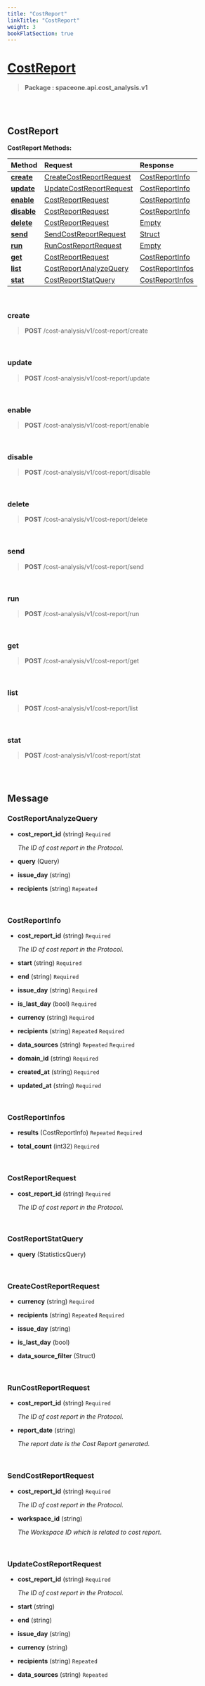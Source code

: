 ```yaml
---
title: "CostReport"
linkTitle: "CostReport"
weight: 3
bookFlatSection: true
---
```

# [CostReport](#CostReport)



>  **Package : spaceone.api.cost_analysis.v1**

<br>
<br>

## CostReport





**CostReport Methods:**


| Method | Request | Response |
| :----- | :-------- | :-------- |
| [**create**](./CostReport#create) | [CreateCostReportRequest](CostReport#createcostreportrequest) | [CostReportInfo](CostReport#costreportinfo) |
| [**update**](./CostReport#update) | [UpdateCostReportRequest](CostReport#updatecostreportrequest) | [CostReportInfo](CostReport#costreportinfo) |
| [**enable**](./CostReport#enable) | [CostReportRequest](CostReport#costreportrequest) | [CostReportInfo](CostReport#costreportinfo) |
| [**disable**](./CostReport#disable) | [CostReportRequest](CostReport#costreportrequest) | [CostReportInfo](CostReport#costreportinfo) |
| [**delete**](./CostReport#delete) | [CostReportRequest](CostReport#costreportrequest) | [Empty](CostReport#empty) |
| [**send**](./CostReport#send) | [SendCostReportRequest](CostReport#sendcostreportrequest) | [Struct](CostReport#struct) |
| [**run**](./CostReport#run) | [RunCostReportRequest](CostReport#runcostreportrequest) | [Empty](CostReport#empty) |
| [**get**](./CostReport#get) | [CostReportRequest](CostReport#costreportrequest) | [CostReportInfo](CostReport#costreportinfo) |
| [**list**](./CostReport#list) | [CostReportAnalyzeQuery](CostReport#costreportanalyzequery) | [CostReportInfos](CostReport#costreportinfos) |
| [**stat**](./CostReport#stat) | [CostReportStatQuery](CostReport#costreportstatquery) | [CostReportInfos](CostReport#costreportinfos) |



    
<br>

### create





> **POST** /cost-analysis/v1/cost-report/create
>






    
<br>

### update





> **POST** /cost-analysis/v1/cost-report/update
>






    
<br>

### enable





> **POST** /cost-analysis/v1/cost-report/enable
>






    
<br>

### disable





> **POST** /cost-analysis/v1/cost-report/disable
>






    
<br>

### delete





> **POST** /cost-analysis/v1/cost-report/delete
>






    
<br>

### send





> **POST** /cost-analysis/v1/cost-report/send
>






    
<br>

### run





> **POST** /cost-analysis/v1/cost-report/run
>






    
<br>

### get





> **POST** /cost-analysis/v1/cost-report/get
>






    
<br>

### list





> **POST** /cost-analysis/v1/cost-report/list
>






    
<br>

### stat





> **POST** /cost-analysis/v1/cost-report/stat
>






    


<br>
<br>

## Message



### CostReportAnalyzeQuery
* **cost_report_id** (string)   `Required` 

  *The ID of cost report in the Protocol.*

    
* **query** (Query)  

    
* **issue_day** (string)  

    
* **recipients** (string)  `Repeated`   

    <br>

### CostReportInfo
* **cost_report_id** (string)   `Required` 

  *The ID of cost report in the Protocol.*

    
* **start** (string)   `Required` 

    
* **end** (string)   `Required` 

    
* **issue_day** (string)   `Required` 

    
* **is_last_day** (bool)   `Required` 

    
* **currency** (string)   `Required` 

    
* **recipients** (string)  `Repeated`    `Required` 

    
* **data_sources** (string)  `Repeated`    `Required` 

    
* **domain_id** (string)   `Required` 

    
* **created_at** (string)   `Required` 

    
* **updated_at** (string)   `Required` 

    <br>

### CostReportInfos
* **results** (CostReportInfo)  `Repeated`    `Required` 

    
* **total_count** (int32)   `Required` 

    <br>

### CostReportRequest
* **cost_report_id** (string)   `Required` 

  *The ID of cost report in the Protocol.*

    <br>

### CostReportStatQuery
* **query** (StatisticsQuery)  

    <br>

### CreateCostReportRequest
* **currency** (string)   `Required` 

    
* **recipients** (string)  `Repeated`    `Required` 

    
* **issue_day** (string)  

    
* **is_last_day** (bool)  

    
* **data_source_filter** (Struct)  

    <br>

### RunCostReportRequest
* **cost_report_id** (string)   `Required` 

  *The ID of cost report in the Protocol.*

    
* **report_date** (string)  

  *The report date is the Cost Report generated.*

    <br>

### SendCostReportRequest
* **cost_report_id** (string)   `Required` 

  *The ID of cost report in the Protocol.*

    
* **workspace_id** (string)  

  *The Workspace ID which is related to cost report.*

    <br>

### UpdateCostReportRequest
* **cost_report_id** (string)   `Required` 

  *The ID of cost report in the Protocol.*

    
* **start** (string)  

    
* **end** (string)  

    
* **issue_day** (string)  

    
* **currency** (string)  

    
* **recipients** (string)  `Repeated`   

    
* **data_sources** (string)  `Repeated`   

    <br>
